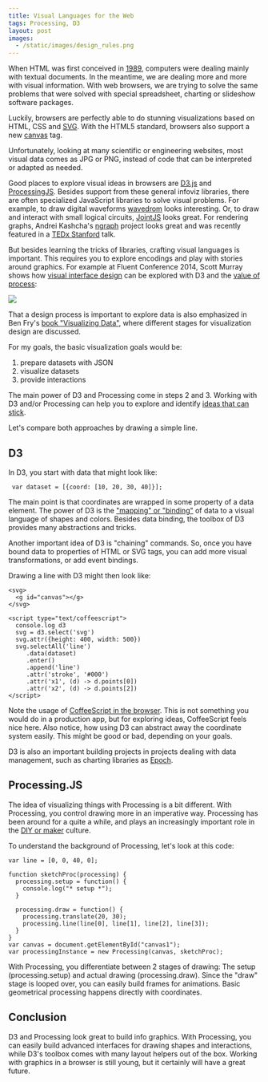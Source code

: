 ```yaml
---
title: Visual Languages for the Web
tags: Processing, D3
layout: post
images:
  - /static/images/design_rules.png
---
```

When HTML was first conceived in [1989](http://en.wikipedia.org/wiki/HTML#Development), computers were dealing mainly with textual documents. In the meantime, we are dealing more and more with visual information. With web browsers, we are trying to solve the same problems that were solved with special spreadsheet, charting or slideshow software packages.

Luckily, browsers are perfectly able to do stunning visualizations based on HTML, CSS and [SVG](http://en.wikipedia.org/wiki/Svg). With the HTML5 standard, browsers also support a new [canvas](http://en.wikipedia.org/wiki/Canvas_element) tag.

Unfortunately, looking at many scientific or engineering websites, most visual data comes as JPG or PNG, instead of code that can be interpreted or adapted as needed.

Good places to explore visual ideas in browsers are [D3.js](http://d3js.org/) and [ProcessingJS](http://processingjs.org/). Besides support from these general infoviz libraries, there are often specialized JavaScript libraries to solve visual problems. For example, to draw digital waveforms [wavedrom](https://github.com/drom/wavedrom) looks interesting. Or, to draw and interact with small logical circuits, [JointJS](http://www.jointjs.com/demos/logic) looks great. For rendering graphs, Andrei Kashcha's [ngraph](https://github.com/anvaka/ngraph) project looks great and was recently featured in a [TEDx Stanford](https://www.youtube.com/watch?v=8CX-Q0gtSp8) talk.

But besides learning the tricks of libraries, crafting visual languages is important. This requires you to explore encodings and play with stories around graphics. For example at Fluent Conference 2014, Scott Murray shows how [visual interface design](https://speakerdeck.com/alignedleft/interface-design-considerations-for-data-visualization) can be explored with D3 and the [value of process](https://www.youtube.com/watch?v=e1HMmLcnpXg):

<img src="{{ page.images[0] }}">

That a design process is important to explore data is also emphasized in Ben Fry's [book "Visualizing Data"](http://shop.oreilly.com/product/9780596514556.do), where different stages for visualization design are discussed.

For my goals, the basic visualization goals would be:

1. prepare datasets with JSON
2. visualize datasets
3. provide interactions

The main power of D3 and Processing come in steps 2 and 3. Working with D3 and/or Processing can help you to explore and identify [ideas that can stick](http://thinkingonthinking.com/the-value-of-iteration/).

Let's compare both approaches by drawing a simple line.

## D3

In D3, you start with data that might look like:

     var dataset = [{coord: [10, 20, 30, 40]}];

The main point is that coordinates are wrapped in some property of a data element. The power of D3 is the ["mapping" or "binding"](http://alignedleft.com/tutorials/d3/binding-data) of data to a visual language of shapes and colors. Besides data binding, the toolbox of D3 provides many abstractions and tricks.

Another important idea of D3 is "chaining" commands. So, once you have bound data to properties of HTML or SVG tags, you can add more visual transformations, or add event bindings.

Drawing a line with D3 might then look like:

    <svg>
      <g id="canvas"></g>
    </svg>
    
    <script type="text/coffeescript">
      console.log d3
      svg = d3.select('svg')
      svg.attr({height: 400, width: 500})
      svg.selectAll('line')
         .data(dataset)
         .enter()
         .append('line')
         .attr('stroke', '#000')
         .attr('x1', (d) -> d.points[0])
         .attr('x2', (d) -> d.points[2])
    </script>

Note the usage of [CoffeeScript in the browser](http://coffeescript.org/#scripts). This is not something you would do in a production app, but for exploring ideas, CoffeeScript feels nice here. Also notice, how using D3 can abstract away the coordinate system easily. This might be good or bad, depending on your goals.

D3 is also an important building projects in projects dealing with data management, such as charting libraries as [Epoch](https://github.com/fastly/epoch).

## Processing.JS

The idea of visualizing things with Processing is a bit different. With Processing, you control drawing more in an imperative way. Processing has been around for a quite a while, and plays an increasingly important role in the [DIY or maker](http://en.wikipedia.org/wiki/Maker_culture) culture.

To understand the background of Processing, let's look at this code:

    var line = [0, 0, 40, 0];

    function sketchProc(processing) {
      processing.setup = function() {
        console.log("* setup *");
      }

      processing.draw = function() {
        processing.translate(20, 30);
        processing.line(line[0], line[1], line[2], line[3]);
      }
    }
    var canvas = document.getElementById("canvas1");
    var processingInstance = new Processing(canvas, sketchProc);

With Processing, you differentiate between 2 stages of drawing: The setup (processing.setup) and actual drawing (processing.draw). Since the "draw" stage is looped over, you can easily build frames for animations. Basic geometrical processing happens directly with coordinates.

## Conclusion

D3 and Processing look great to build info graphics. With Processing, you can easily build advanced interfaces for drawing shapes and interactions, while D3's toolbox comes with many layout helpers out of the box. Working with graphics in a browser is still young, but it certainly will have a great future.
